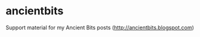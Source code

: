 ancientbits
===========

Support material for my Ancient Bits posts (http://ancientbits.blogspot.com)

